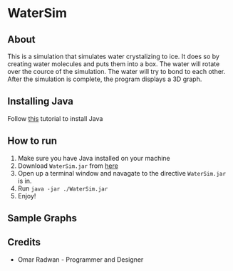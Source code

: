 # WaterSim
## About
This is a simulation that simulates water crystalizing to ice. It does so by creating water molecules and puts them into a box. The water will rotate over the cource of the simulation. The water will try to bond to each other. After the simulation is complete, the program displays a 3D graph.
## Installing Java
Follow [this](https://studyopedia.com/java/install-java-jdk-16-windows-10/) tutorial to install Java
## How to run
1. Make sure you have Java installed on your machine
0. Download ```WaterSim.jar``` from [here](https://github.com/omarr321/WaterSim/releases)
0. Open up a terminal window and navagate to the directive ```WaterSim.jar``` is in.
0. Run ```java -jar ./WaterSim.jar```
0. Enjoy!
## Sample Graphs

## Credits
* Omar Radwan - Programmer and Designer
